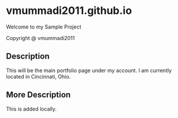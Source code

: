 # vmummadi2011.github.io

Welcome to my Sample Project

Copyright @ vmummadi2011

## Description

This will be the main portfolio page under my account. I am currently located in Cincinnati, Ohio.

## More Description

This is added locally.
